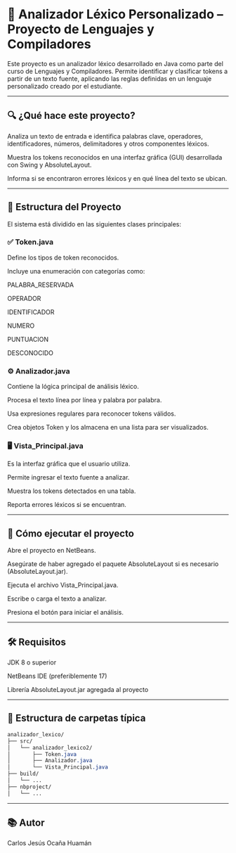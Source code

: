 # 🧠 Analizador Léxico Personalizado – Proyecto de Lenguajes y Compiladores
Este proyecto es un analizador léxico desarrollado en Java como parte del curso de Lenguajes y Compiladores. Permite identificar y clasificar tokens a partir de un texto fuente, aplicando las reglas definidas en un lenguaje personalizado creado por el estudiante.

---

## 🔍 ¿Qué hace este proyecto?
Analiza un texto de entrada e identifica palabras clave, operadores, identificadores, números, delimitadores y otros componentes léxicos.

Muestra los tokens reconocidos en una interfaz gráfica (GUI) desarrollada con Swing y AbsoluteLayout.

Informa si se encontraron errores léxicos y en qué línea del texto se ubican.

---

## 🧩 Estructura del Proyecto
El sistema está dividido en las siguientes clases principales:

### ✅ Token.java
Define los tipos de token reconocidos.

Incluye una enumeración con categorías como:

PALABRA_RESERVADA

OPERADOR

IDENTIFICADOR

NUMERO

PUNTUACION

DESCONOCIDO

### ⚙️ Analizador.java
Contiene la lógica principal de análisis léxico.

Procesa el texto línea por línea y palabra por palabra.

Usa expresiones regulares para reconocer tokens válidos.

Crea objetos Token y los almacena en una lista para ser visualizados.

### 🖥️ Vista_Principal.java
Es la interfaz gráfica que el usuario utiliza.

Permite ingresar el texto fuente a analizar.

Muestra los tokens detectados en una tabla.

Reporta errores léxicos si se encuentran.

---

## 🚀 Cómo ejecutar el proyecto
Abre el proyecto en NetBeans.

Asegúrate de haber agregado el paquete AbsoluteLayout si es necesario (AbsoluteLayout.jar).

Ejecuta el archivo Vista_Principal.java.

Escribe o carga el texto a analizar.

Presiona el botón para iniciar el análisis.

---

## 🛠️ Requisitos
JDK 8 o superior

NetBeans IDE (preferiblemente 17)

Librería AbsoluteLayout.jar agregada al proyecto

---

## 📂 Estructura de carpetas típica
````css
analizador_lexico/
├── src/
│   └── analizador_lexico2/
│       ├── Token.java
│       ├── Analizador.java
│       └── Vista_Principal.java
├── build/
│   └── ...
├── nbproject/
│   └── ...
````

---

## 📚 Autor
Carlos Jesús Ocaña Huamán 

